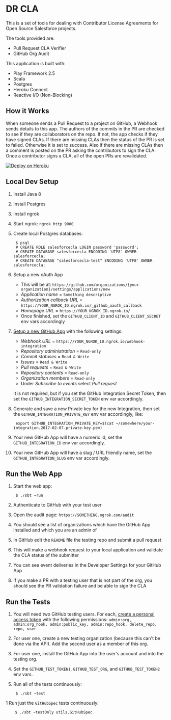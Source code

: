 DR CLA
======

This is a set of tools for dealing with Contributor License Agreements for Open Source Salesforce projects.

The tools provided are:
- Pull Request CLA Verifier
- GitHub Org Audit

This application is built with:
- Play Framework 2.5
- Scala
- Postgres
- Heroku Connect
- Reactive I/O (Non-Blocking)


How it Works
------------

When someone sends a Pull Request to a project on GitHub, a Webhook sends details to this app.  The authors of the commits in the PR are checked to see if they are collaborators on the repo.  If not, the app checks if they have signed CLAs.  If there are missing CLAs then the status of the PR is set to failed.  Otherwise it is set to success.  Also if there are missing CLAs then a comment is posted on the PR asking the contributors to sign the CLA.  Once a contributor signs a CLA, all of the open PRs are revalidated.


[![Deploy on Heroku](https://www.herokucdn.com/deploy/button.svg)](https://heroku.com/deploy)


Local Dev Setup
---------------

1. Install Java 8
1. Install Postgres
1. Install ngrok
1. Start ngrok: `ngrok http 9000`
1. Create local Postgres databases:

        $ psql
        # CREATE ROLE salesforcecla LOGIN password 'password';
        # CREATE DATABASE salesforcecla ENCODING 'UTF8' OWNER salesforcecla;
        # CREATE DATABASE "salesforcecla-test" ENCODING 'UTF8' OWNER salesforcecla;


1. Setup a new oAuth App
    - This will be at: `https://github.com/organizations/{your-organization}/settings/applications/new`
    - *Application name* = `Something descriptive`
    - *Authorization callback URL* = `https://YOUR_NGROK_ID.ngrok.io/_github_oauth_callback`
    - *Homepage URL* = `https://YOUR_NGROK_ID.ngrok.io/`
    - Once finished, set the `GITHUB_CLIENT_ID` and `GITHUB_CLIENT_SECRET` env vars accordingly
1. [Setup a new GitHub App](https://github.com/settings/apps) with the following settings:
    - *Webhook URL* = `https://YOUR_NGROK_ID.ngrok.io/webhook-integration`
    - *Repository administration* = `Read-only`
    - *Commit statuses* = `Read & Write`
    - *Issues* = `Read & Write`
    - *Pull requests* = `Read & Write`
    - *Repository contents* = `Read-only`
    - *Organization members* = `Read-only`
    - Under *Subscribe to events* select *Pull request*

    It is not required, but if you set the GitHub Integration Secret Token, then set the `GITHUB_INTEGRATION_SECRET_TOKEN` env var accordingly.

1. Generate and save a new Private key for the new Integration, then set the `GITHUB_INTEGRATION_PRIVATE_KEY` env var accordingly, like:

        export GITHUB_INTEGRATION_PRIVATE_KEY=$(cat ~/somewhere/your-integration.2017-02-07.private-key.pem)

1. Your new GitHub App will have a numeric id, set the `GITHUB_INTEGRATION_ID` env var accordingly.
1. Your new GitHub App will have a slug / URL friendly name, set the `GITHUB_INTEGRATION_SLUG` env var accordingly.

Run the Web App
---------------

1. Start the web app:

        $ ./sbt ~run

1. Authenticate to GitHub with your test user
1. Open the audit page: `https://SOMETHING.ngrok.com/audit`
1. You should see a list of organizations which have the GitHub App installed and which you are an admin of
1. In GitHub edit the `README` file the testing repo and submit a pull request
1. This will make a webhook request to your local application and validate the CLA status of the submitter
1. You can see event deliveries in the Developer Settings for your GitHub App
1. If you make a PR with a testing user that is not part of the org, you should see the PR validation failure and be able to sign the CLA


Run the Tests
-------------

1. You will need two GitHub testing users.  For each, [create a personal access token](https://github.com/settings/tokens) with the following permissions: `admin:org, admin:org_hook, admin:public_key, admin:repo_hook, delete_repo, repo, user`

1. For user one, create a new testing organization (because this can't be done via the API).  Add the second user as a member of this org.

1. For user one, install the GitHub App into the user's account and into the testing org.

1. Set the `GITHUB_TEST_TOKEN1`, `GITHUB_TEST_ORG`, and `GITHUB_TEST_TOKEN2` env vars.

1. Run all of the tests continuously:

        $ ./sbt ~test

1 Run just the `GitHubSpec` tests continuously:

        $ ./sbt ~testOnly utils.GitHubSpec
